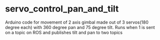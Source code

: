 # servo_control_pan_and_tilt
Arduino code for movement of 2 axis gimbal made out of 3 servos(180 degree each) with 360 degree pan and 75 degree tilt.
Runs when 1 is sent on a topic on ROS and publishes tilt and pan to two topics
